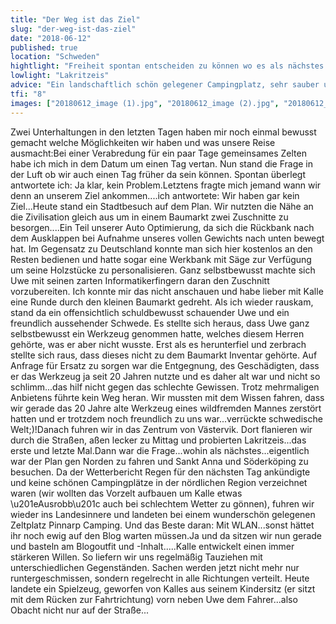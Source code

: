 ```yaml
---
title: "Der Weg ist das Ziel"
slug: "der-weg-ist-das-ziel"
date: "2018-06-12"
published: true
location: "Schweden"
hightlight: "Freiheit spontan entscheiden zu können wo es als nächstes hingeht."
lowlight: "Lakritzeis"
advice: "Ein landschaftlich schön gelegener Campingplatz, sehr sauber und komfortabel."
tfi: "8"
images: ["20180612_image (1).jpg", "20180612_image (2).jpg", "20180612_image (3).jpg", "20180612_image (4).jpg", "20180612_image (5).jpg", "20180612_image (6).jpg", "20180612_image (7).jpg", "20180612_image (8).jpg"] 
---
```


Zwei Unterhaltungen in den letzten Tagen haben mir noch einmal bewusst gemacht welche Möglichkeiten wir haben und was unsere Reise ausmacht:Bei einer Verabredung für ein paar Tage gemeinsames Zelten habe ich mich in dem Datum um einen Tag vertan. Nun stand die Frage in der Luft ob wir auch einen Tag früher da sein können. Spontan überlegt antwortete ich: Ja klar, kein Problem.Letztens fragte mich jemand wann wir denn an unserem Ziel ankommen....ich antwortete: Wir haben gar kein Ziel...Heute stand ein Stadtbesuch auf dem Plan. Wir nutzten die Nähe an die Zivilisation gleich aus um in einem Baumarkt zwei Zuschnitte zu besorgen....Ein Teil unserer Auto Optimierung, da sich die Rückbank nach dem Ausklappen bei Aufnahme unseres vollen Gewichts nach unten bewegt hat. Im Gegensatz zu Deutschland konnte man sich hier kostenlos an den Resten bedienen und hatte sogar eine Werkbank mit Säge zur Verfügung um seine Holzstücke zu personalisieren. Ganz selbstbewusst machte sich Uwe mit seinen zarten Informatikerfingern daran den Zuschnitt vorzubereiten. Ich konnte mir das nicht anschauen und habe lieber mit Kalle eine Runde durch den kleinen Baumarkt gedreht. Als ich wieder rauskam, stand da ein offensichtlich schuldbewusst schauender Uwe und ein freundlich aussehender Schwede. Es stellte sich heraus, dass Uwe ganz selbstbewusst ein Werkzeug genommen hatte, welches diesem Herren gehörte, was er aber nicht wusste. Erst als es herunterfiel und zerbrach stellte sich raus, dass dieses nicht zu dem Baumarkt Inventar gehörte. Auf Anfrage für Ersatz zu sorgen war die Entgegnung, des Geschädigten, dass er das Werkzeug ja seit 20 Jahren nutzte und es daher alt war und nicht so schlimm...das hilf nicht gegen das schlechte Gewissen. Trotz mehrmaligen Anbietens führte kein Weg heran. Wir mussten mit dem Wissen fahren, dass wir gerade das 20 Jahre alte Werkzeug eines wildfremden Mannes zerstört hatten und er trotzdem noch freundlich zu uns war...verrückte schwedische Welt;)!Danach fuhren wir in das Zentrum von Västervik. Dort flanieren wir durch die Straßen, aßen lecker zu Mittag und probierten Lakritzeis...das erste und letzte Mal.Dann war die Frage...wohin als nächstes...eigentlich war der Plan gen Norden zu fahren und Sankt Anna und Söderköping zu besuchen. Da der Wetterbericht Regen für den nächsten Tag ankündigte und keine schönen Campingplätze in der nördlichen Region verzeichnet waren (wir wollten das Vorzelt aufbauen um Kalle etwas \u201eAusrobb\u201c auch bei schlechtem Wetter zu gönnen), fuhren wir wieder ins Landesinnere und landeten bei einem wunderschön gelegenen Zeltplatz Pinnarp Camping. Und das Beste daran: Mit WLAN...sonst hättet ihr noch ewig auf den Blog warten müssen.Ja und da sitzen wir nun gerade und basteln am Blogoutfit und -Inhalt.....Kalle entwickelt einen immer stärkeren Willen. So liefern wir uns regelmäßig Tauziehen mit unterschiedlichen Gegenständen. Sachen werden jetzt nicht mehr nur runtergeschmissen, sondern regelrecht in alle Richtungen verteilt. Heute landete ein Spielzeug, geworfen von Kalles aus seinem Kindersitz (er sitzt mit dem Rücken zur Fahrtrichtung) vorn neben Uwe dem Fahrer...also Obacht nicht nur auf der Straße...